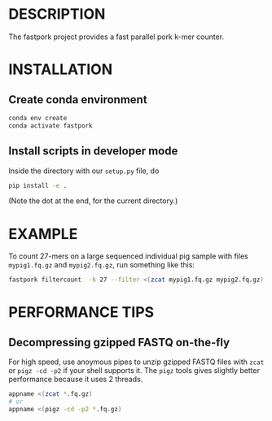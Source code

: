 # DESCRIPTION

The fastpork project provides a fast parallel pork k-mer counter.


# INSTALLATION

## Create conda environment

```bash
conda env create
conda activate fastpork
```

## Install scripts in developer mode

Inside the directory with our `setup.py` file, do
```bash
pip install -e .
```
(Note the dot at the end, for the current directory.)

# EXAMPLE

To count 27-mers on a large sequenced individual pig sample with files `mypig1.fq.gz` and `mypig2.fq.gz`, run something like this:
```bash
fastpork filtercount  -k 27 --filter <(zcat mypig1.fq.gz mypig2.fq.gz) --fastq <(zzcat mypig1.fq.gz mypig2.fq.gz) --filtersize1 21.0 --filtersize2 8.0  -v count 512 -n 4_400_000_000 -p 3  --maxwalk 2000 --fill 1.0 --subtables 19 -o mypig.counts.h5 > mypig.counts.log
```


# PERFORMANCE TIPS

## Decompressing gzipped FASTQ on-the-fly
For high speed, use anoymous pipes to unzip gzipped FASTQ files with `zcat` or `pigz -cd -p2` if your shell supports it.
The `pigz` tools gives slightly better performance because it uses 2 threads.
```bash
appname <(zcat *.fq.gz)
# or
appname <(pigz -cd -p2 *.fq.gz)
```
